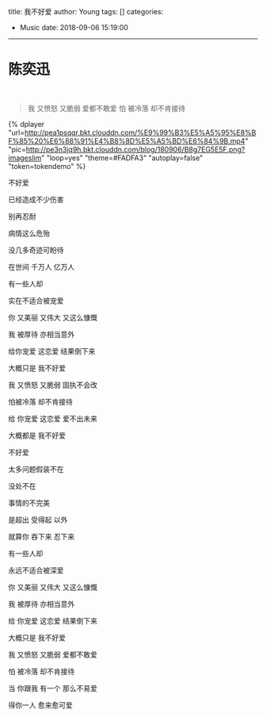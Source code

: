 title: 我不好爱
author: Young
tags: []
categories:
  - Music
date: 2018-09-06 15:19:00
---
陈奕迅
=
</br>

> 我 又愤怒 又脆弱 爱都不敢爱
怕 被冷落 却不肯接待



{% dplayer 
"url=http://pea1psqqr.bkt.clouddn.com/%E9%99%B3%E5%A5%95%E8%BF%85%20%E6%88%91%E4%B8%8D%E5%A5%BD%E6%84%9B.mp4"  "pic=http://pe3n3jq9h.bkt.clouddn.com/blog/180906/B8g7EG5E5F.png?imageslim" 
"loop=yes" 
"theme=#FADFA3" 
"autoplay=false" 
"token=tokendemo" %}
<!--more-->

不好爱

已经造成不少伤害

别再忍耐

病情这么危殆

没几多奇迹可盼待

在世间 千万人 亿万人

有一些人却

实在不适合被宠爱

你 又美丽 又伟大 又这么慷慨

我 被厚待 亦相当意外

给你宠爱 这恋爱 结果倒下来

大概只是 我不好爱

我 又愤怒 又脆弱 固执不会改

怕被冷落 却不肯接待

给 你宠爱 这恋爱 爱不出未来

大概都是 我不好爱

不好爱

太多问题假装不在

没处不在

事情的不完美

是超出 受得起 以外

就算你 吞下来 忍下来

有一些人却

永远不适合被深爱

你 又美丽 又伟大 又这么慷慨

我 被厚待 亦相当意外

给 你宠爱 这恋爱 结果倒下来

大概只是 我不好爱

我 又愤怒 又脆弱 爱都不敢爱

怕 被冷落 却不肯接待

当 你跟我 有一个 那么不易爱

得你一人 愈来愈可爱